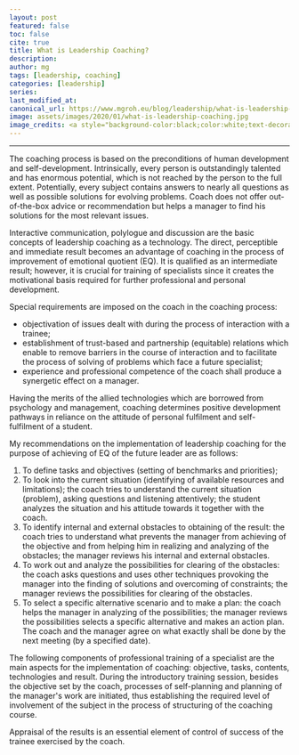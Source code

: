 ```yaml
---
layout: post
featured: false
toc: false
cite: true
title: What is Leadership Coaching?
description: 
author: mg
tags: [leadership, coaching]
categories: [leadership]
series: 
last_modified_at: 
canonical_url: https://www.mgroh.eu/blog/leadership/what-is-leadership-coaching/
image: assets/images/2020/01/what-is-leadership-coaching.jpg
image_credits: <a style="background-color:black;color:white;text-decoration:none;padding:4px 6px;font-family:-apple-system, BlinkMacSystemFont, &quot;San Francisco&quot;, &quot;Helvetica Neue&quot;, Helvetica, Ubuntu, Roboto, Noto, &quot;Segoe UI&quot;, Arial, sans-serif;font-size:12px;font-weight:bold;line-height:1.2;display:inline-block;border-radius:3px" href="https://unsplash.com/@theexplorerdad?utm_medium=referral&amp;utm_campaign=photographer-credit&amp;utm_content=creditBadge" target="_blank" rel="noopener noreferrer" title="Download free do whatever you want high-resolution photos from Joshua Ness"><span style="display:inline-block;padding:2px 3px"><svg xmlns="http://www.w3.org/2000/svg" style="height:12px;width:auto;position:relative;vertical-align:middle;top:-2px;fill:white" viewBox="0 0 32 32"><title>unsplash-logo</title><path d="M10 9V0h12v9H10zm12 5h10v18H0V14h10v9h12v-9z"></path></svg></span><span style="display:inline-block;padding:2px 3px">Joshua Ness</span></a>
---
```



---
The coaching process is based on the preconditions of human development and self-development. Intrinsically, every person is outstandingly talented and has enormous potential, which is not reached by the person to the full extent. Potentially, every subject contains answers to nearly all questions as well as possible solutions for evolving problems. Coach does not offer out-of-the-box advice or recommendation but helps a manager to find his solutions for the most relevant issues.

Interactive communication, polylogue and discussion are the basic concepts of leadership coaching as a technology. The direct, perceptible and immediate result becomes an advantage of coaching in the process of improvement of emotional quotient (EQ). It is qualified as an intermediate result; however, it is crucial for training of specialists since it creates the motivational basis required for further professional and personal development.

Special requirements are imposed on the coach in the coaching process:
<ul>
<li>objectivation of issues dealt with during the process of interaction with a trainee;</li>
<li>establishment of trust-based and partnership (equitable) relations which enable to remove barriers in the course of interaction and to facilitate the process of solving of problems which face a future specialist;</li>
<li>experience and professional competence of the coach shall produce a synergetic effect on a manager.</li>
</ul>

Having the merits of the allied technologies which are borrowed from psychology and management, coaching determines positive development pathways in reliance on the attitude of personal fulfilment and self-fulfilment of a student.

My recommendations on the implementation of leadership coaching for the purpose of achieving of EQ of the future leader are as follows:
<ol>
<li>To define tasks and objectives (setting of benchmarks and priorities);</li>
<li>To look into the current situation (identifying of available resources and limitations); the coach tries to understand the current situation (problem), asking questions and listening attentively; the student analyzes the situation and his attitude towards it together with the coach.</li>
<li>To identify internal and external obstacles to obtaining of the result: the coach tries to understand what prevents the manager from achieving of the objective and from helping him in realizing and analyzing of the obstacles; the manager reviews his internal and external obstacles.</li>
<li>To work out and analyze the possibilities for clearing of the obstacles: the coach asks questions and uses other techniques provoking the manager into the finding of solutions and overcoming of constraints; the manager reviews the possibilities for clearing of the obstacles.</li>
<li>To select a specific alternative scenario and to make a plan: the coach helps the manager in analyzing of the possibilities; the manager reviews the possibilities selects a specific alternative and makes an action plan. The coach and the manager agree on what exactly shall be done by the next meeting (by a specified date).</li>
</ol>

The following components of professional training of a specialist are the main aspects for the implementation of coaching: objective, tasks, contents, technologies and result. During the introductory training session, besides the objective set by the coach, processes of self-planning and planning of the manager's work are initiated, thus establishing the required level of involvement of the subject in the process of structuring of the coaching course.

Appraisal of the results is an essential element of control of success of the trainee exercised by the coach.

